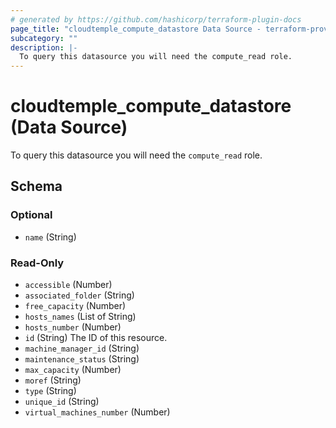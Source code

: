 ```yaml
---
# generated by https://github.com/hashicorp/terraform-plugin-docs
page_title: "cloudtemple_compute_datastore Data Source - terraform-provider-cloudtemple"
subcategory: ""
description: |-
  To query this datasource you will need the compute_read role.
---
```


# cloudtemple_compute_datastore (Data Source)

To query this datasource you will need the `compute_read` role.



<!-- schema generated by tfplugindocs -->
## Schema

### Optional

- `name` (String)

### Read-Only

- `accessible` (Number)
- `associated_folder` (String)
- `free_capacity` (Number)
- `hosts_names` (List of String)
- `hosts_number` (Number)
- `id` (String) The ID of this resource.
- `machine_manager_id` (String)
- `maintenance_status` (String)
- `max_capacity` (Number)
- `moref` (String)
- `type` (String)
- `unique_id` (String)
- `virtual_machines_number` (Number)


